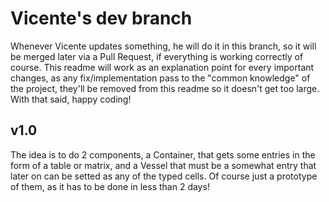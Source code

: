 # Vicente's dev branch

Whenever Vicente updates something, he will do it in this branch, so it will be
merged later via a Pull Request, if everything is working correctly of course. This
readme will work as an explanation point for every important changes, as any
fix/implementation pass to the "common knowledge" of the project, they'll be removed
from this readme so it doesn't get too large. With that said, happy coding!

## v1.0
The idea is to do 2 components, a Container, that gets some entries in the form of
a table or matrix, and a Vessel that must be a somewhat entry that later on can be
setted as any of the typed cells. Of course just a prototype of them, as it has to
be done in less than 2 days!